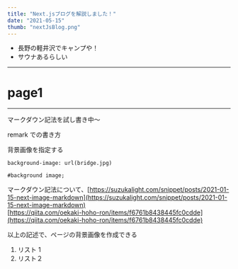 ```yaml
---
title: "Next.jsブログを解説しました！"
date: "2021-05-15"
thumb: "nextJsBlog.png"
---
```


- 長野の軽井沢でキャンプや！
- サウナあるらしい

---

# page1

---

マークダウン記法を試し書き中〜

remark での書き方

背景画像を指定する

```
background-image: url(bridge.jpg)

#background image;
```

マークダウン記法について、[https://suzukalight.com/snippet/posts/2021-01-15-next-image-markdown](https://suzukalight.com/snippet/posts/2021-01-15-next-image-markdown)
<br />
[https://qiita.com/oekaki-hoho-ron/items/f6761b8438445fc0cdde](https://qiita.com/oekaki-hoho-ron/items/f6761b8438445fc0cdde)

以上の記述で、ページの背景画像を作成できる

1. リスト 1
2. リスト２
